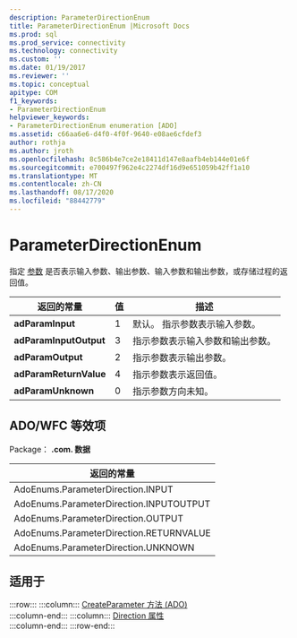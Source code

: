 ```yaml
---
description: ParameterDirectionEnum
title: ParameterDirectionEnum |Microsoft Docs
ms.prod: sql
ms.prod_service: connectivity
ms.technology: connectivity
ms.custom: ''
ms.date: 01/19/2017
ms.reviewer: ''
ms.topic: conceptual
apitype: COM
f1_keywords:
- ParameterDirectionEnum
helpviewer_keywords:
- ParameterDirectionEnum enumeration [ADO]
ms.assetid: c66aa6e6-d4f0-4f0f-9640-e08ae6cfdef3
author: rothja
ms.author: jroth
ms.openlocfilehash: 8c586b4e7ce2e18411d147e8aafb4eb144e01e6f
ms.sourcegitcommit: e700497f962e4c2274df16d9e651059b42ff1a10
ms.translationtype: MT
ms.contentlocale: zh-CN
ms.lasthandoff: 08/17/2020
ms.locfileid: "88442779"
---
```

# <a name="parameterdirectionenum"></a>ParameterDirectionEnum
指定 [参数](../../../ado/reference/ado-api/parameter-object.md) 是否表示输入参数、输出参数、输入参数和输出参数，或存储过程的返回值。  
  
|返回的常量|值|描述|  
|--------------|-----------|-----------------|  
|**adParamInput**|1|默认。 指示参数表示输入参数。|  
|**adParamInputOutput**|3|指示参数表示输入参数和输出参数。|  
|**adParamOutput**|2|指示参数表示输出参数。|  
|**adParamReturnValue**|4|指示参数表示返回值。|  
|**adParamUnknown**|0|指示参数方向未知。|  
  
## <a name="adowfc-equivalent"></a>ADO/WFC 等效项  
 Package： **.com. 数据**  
  
|返回的常量|  
|--------------|  
|AdoEnums.ParameterDirection.INPUT|  
|AdoEnums.ParameterDirection.INPUTOUTPUT|  
|AdoEnums.ParameterDirection.OUTPUT|  
|AdoEnums.ParameterDirection.RETURNVALUE|  
|AdoEnums.ParameterDirection.UNKNOWN|  
  
## <a name="applies-to"></a>适用于  

:::row:::
    :::column:::
        [CreateParameter 方法 (ADO)](../../../ado/reference/ado-api/createparameter-method-ado.md)  
    :::column-end:::
    :::column:::
        [Direction 属性](../../../ado/reference/ado-api/direction-property.md)  
    :::column-end:::
:::row-end:::
